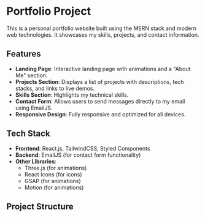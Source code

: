 # Portfolio Project

This is a personal portfolio website built using the MERN stack and modern web technologies. It showcases my skills, projects, and contact information.

## Features

- **Landing Page**: Interactive landing page with animations and a "About Me" section.
- **Projects Section**: Displays a list of projects with descriptions, tech stacks, and links to live demos.
- **Skills Section**: Highlights my technical skills.
- **Contact Form**: Allows users to send messages directly to my email using EmailJS.
- **Responsive Design**: Fully responsive and optimized for all devices.

## Tech Stack

- **Frontend**: React.js, TailwindCSS, Styled Components
- **Backend**: EmailJS (for contact form functionality)
- **Other Libraries**:
  - Three.js (for animations)
  - React Icons (for icons)
  - GSAP (for animations)
  - Motion (for animations)

## Project Structure
